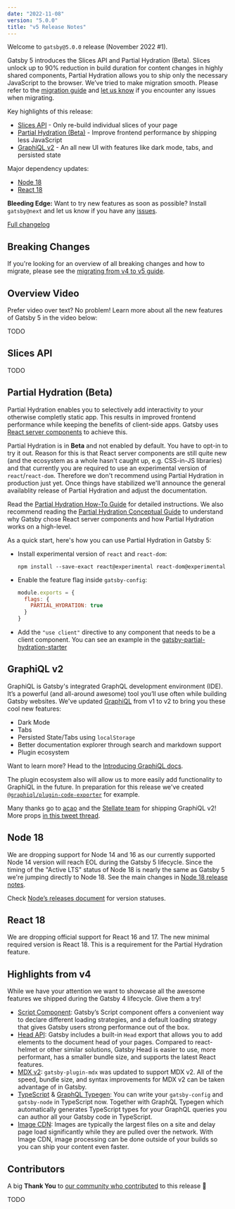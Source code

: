 ```yaml
---
date: "2022-11-08"
version: "5.0.0"
title: "v5 Release Notes"
---
```


Welcome to `gatsby@5.0.0` release (November 2022 #1).

Gatsby 5 introduces the Slices API and Partial Hydration (Beta). Slices unlock up to 90% reduction in build duration for content changes in highly shared components, Partial Hydration allows you to ship only the necessary JavaScript to the browser.
We’ve tried to make migration smooth. Please refer to the [migration guide](/docs/reference/release-notes/migrating-from-v4-to-v5/)
and [let us know](https://github.com/gatsbyjs/gatsby/issues/new/choose) if you encounter any issues when migrating.

Key highlights of this release:

- [Slices API](#slices-api) - Only re-build individual slices of your page
- [Partial Hydration (Beta)](#partial-hydration-beta) - Improve frontend performance by shipping less JavaScript
- [GraphiQL v2](#graphiql-v2) - An all new UI with features like dark mode, tabs, and persisted state

Major dependency updates:

- [Node 18](#node-18)
- [React 18](#react-18)

**Bleeding Edge:** Want to try new features as soon as possible? Install `gatsby@next` and let us know
if you have any [issues](https://github.com/gatsbyjs/gatsby/issues).

[Full changelog][full-changelog]

## Breaking Changes

If you're looking for an overview of all breaking changes and how to migrate, please see the [migrating from v4 to v5 guide](/docs/reference/release-notes/migrating-from-v4-to-v5/).

## Overview Video

Prefer video over text? No problem! Learn more about all the new features of Gatsby 5 in the video below:

TODO

## Slices API

TODO

## Partial Hydration (Beta)

Partial Hydration enables you to selectively add interactivity to your otherwise completly static app. This results in improved frontend performance while keeping the benefits of client-side apps. Gatsby uses [React server components](https://github.com/reactjs/rfcs/blob/main/text/0188-server-components.md) to achieve this.

Partial Hydration is in **Beta** and not enabled by default. You have to opt-in to try it out. Reason for this is that React server components are still quite new (and the ecosystem as a whole hasn't caught up, e.g. CSS-in-JS libraries) and that currently you are required to use an experimental version of `react`/`react-dom`. Therefore we don't recommend using Partial Hydration in production just yet. Once things have stabilized we'll announce the general availablity release of Partial Hydration and adjust the documentation.

Read the [Partial Hydration How-To Guide](/docs/how-to/performance/partial-hydration/) for detailed instructions. We also recommend reading the [Partial Hydration Conceptual Guide](/docs/conceptual/partial-hydration/) to understand why Gatsby chose React server components and how Partial Hydration works on a high-level.

As a quick start, here's how you can use Partial Hydration in Gatsby 5:

- Install experimental version of `react` and `react-dom`:
  ```shell
  npm install --save-exact react@experimental react-dom@experimental
  ```
- Enable the feature flag inside `gatsby-config`:
  ```js:title=gatsby-config.js
  module.exports = {
    flags: {
      PARTIAL_HYDRATION: true
    }
  }
  ```
- Add the `"use client"` directive to any component that needs to be a client component. You can see an example in the [gatsby-partial-hydration-starter](https://github.com/gatsbyjs/gatsby-partial-hydration-starter/blob/main/src/components/demo.js)

## GraphiQL v2

GraphiQL is Gatsby's integrated GraphQL development environment (IDE). It’s a powerful (and all-around awesome) tool you’ll use often while building Gatsby websites. We've updated [GraphiQL](https://github.com/graphql/graphiql/tree/main/packages/graphiql) from v1 to v2 to bring you these cool new features:

- Dark Mode
- Tabs
- Persisted State/Tabs using `localStorage`
- Better documentation explorer through search and markdown support
- Plugin ecosystem

Want to learn more? Head to the [Introducing GraphiQL docs](/docs/how-to/querying-data/running-queries-with-graphiql/).

The plugin ecosystem also will allow us to more easily add functionality to GraphiQL in the future. In preparation for this release we've created [`@graphiql/plugin-code-exporter`](https://github.com/graphql/graphiql/tree/main/packages/graphiql-plugin-code-exporter) for example.

Many thanks go to [acao](https://github.com/acao) and the [Stellate team](https://stellate.co/) for shipping GraphiQL v2! More props [in this tweet thread](https://twitter.com/GraphiQL/status/1563057905984995328).

## Node 18

We are dropping support for Node 14 and 16 as our currently supported Node 14 version will reach EOL during the Gatsby 5 lifecycle. Since the timing of the "Active LTS" status of Node 18 is nearly the same as Gatsby 5 we're jumping directly to Node 18. See the main changes in [Node 18 release notes](https://nodejs.org/en/blog/release/v18.0.0/).

Check [Node’s releases document](https://github.com/nodejs/Release#nodejs-release-working-group) for version statuses.

## React 18

We are dropping official support for React 16 and 17. The new minimal required version is React 18. This is a requirement for the Partial Hydration feature.

## Highlights from v4

While we have your attention we want to showcase all the awesome features we shipped during the Gatsby 4 lifecycle. Give them a try!

- [Script Component](/docs/reference/built-in-components/gatsby-script/): Gatsby’s Script component offers a convenient way to declare different loading strategies, and a default loading strategy that gives Gatsby users strong performance out of the box.
- [Head API](/docs/reference/built-in-components/gatsby-head/): Gatsby includes a built-in `Head` export that allows you to add elements to the document head of your pages. Compared to react-helmet or other similar solutions, Gatsby Head is easier to use, more performant, has a smaller bundle size, and supports the latest React features.
- [MDX v2](/plugins/gatsby-plugin-mdx/): `gatsby-plugin-mdx` was updated to support MDX v2. All of the speed, bundle size, and syntax improvements for MDX v2 can be taken advantage of in Gatsby.
- [TypeScript](/docs/how-to/custom-configuration/typescript/) & [GraphQL Typegen](/docs/how-to/local-development/graphql-typegen/): You can write your `gatsby-config` and `gatsby-node` in TypeScript now. Together with GraphQL Typegen which automatically generates TypeScript types for your GraphQL queries you can author all your Gatsby code in TypeScript.
- [Image CDN](/blog/image-cdn-lightning-fast-image-processing-for-gatsby-cloud/): Images are typically the largest files on a site and delay page load significantly while they are pulled over the network. With Image CDN, image processing can be done outside of your builds so you can ship your content even faster.

## Contributors

A big **Thank You** to [our community who contributed][full-changelog] to this release 💜

TODO

[full-changelog]: https://github.com/gatsbyjs/gatsby/compare/gatsby@4.24.0-next.0...gatsby@5.0.0

